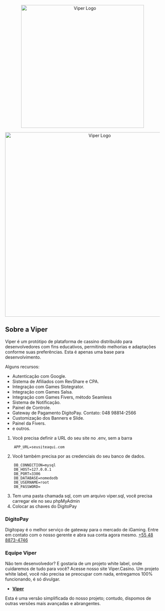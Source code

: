 <p align="center"><a href="https://viper.casino/" target="_blank"><img src="https://uploaddeimagens.com.br/images/004/730/516/original/77HurxHeGIwbNfvJYzR4BTuQiNVEBlVIPdNGKYij.png?1706910392" width="400" alt="Viper Logo"></a></p>

<p align="center"><a href="https://viper.casino/" target="_blank"><img src="https://uploaddeimagens.com.br/images/004/730/515/full/viper2.png?1706910312" width="600" alt="Viper Logo"></a></p>

## Sobre a Viper

Viper é um protótipo de plataforma de cassino distribuído para desenvolvedores com fins educativos, permitindo melhorias e adaptações conforme suas preferências. Esta é apenas uma base para desenvolvimento.

Alguns recursos:

- Autenticação com Google.
- Sistema de Afiliados com RevShare e CPA.
- Integração com Games Slotegrator.
- Integração com Games Salsa.
- Integração com Games Fivers, método Seamless
- Sistema de Notificação.
- Painel de Controle.
- Gateway de Pagamento DigitoPay. Contato: 048 98814-2566
- Customização dos Banners e Slide.
- Painel da Fivers.
- e outros.


1. Você precisa definir a URL do seu site no .env, sem a barra

```.env
    APP_URL=seusiteaqui.com
```

2. Você também precisa por as credenciais do seu banco de dados.

```.env
    DB_CONNECTION=mysql
    DB_HOST=127.0.0.1
    DB_PORT=3306
    DB_DATABASE=nomedodb
    DB_USERNAME=root
    DB_PASSWORD=
```

3. Tem uma pasta chamada sql, com um arquivo viper.sql, você precisa carregar ele no seu phpMyAdmin
4. Colocar as chaves do DigitoPay

### DigitoPay
Digitopay é o melhor serviço de gateway para o mercado de iGaming. Entre em contato com o nosso gerente e abra sua conta agora mesmo.
[+55 48 8873-4746](https://api.whatsapp.com/send?phone=554888734746)


### Equipe Viper
Não tem desenvolvedor? E gostaria de um projeto white label, onde cuidaremos de tudo para você? Acesse nosso site Viper.Casino.
Um projeto white label, você não precisa se preocupar com nada, entregamos 100% funcionando, é só divulgar.

- **[Viper](https://viper.casino/)**


Esta é uma versão simplificada do nosso projeto; contudo, dispomos de outras versões mais avançadas e abrangentes.









